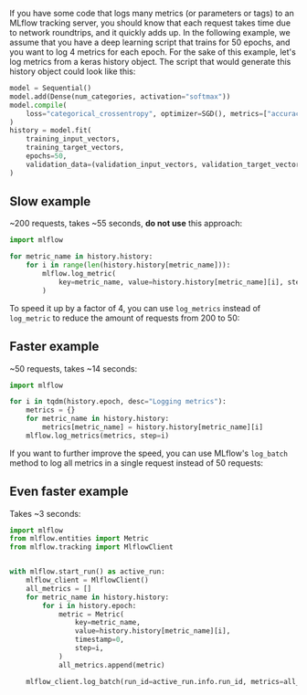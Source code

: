 If you have some code that logs many metrics (or parameters or tags) to an MLflow tracking
server, you should know that each request takes time due to network roundtrips, and it quickly
adds up. In the following example, we assume that you have a deep learning script that trains
for 50 epochs, and you want to log 4 metrics for each epoch. For the sake of this example, let's
log metrics from a keras history object. The script that would generate this history object
could look like this:

```python
model = Sequential()
model.add(Dense(num_categories, activation="softmax"))
model.compile(
    loss="categorical_crossentropy", optimizer=SGD(), metrics=["accuracy"]
)
history = model.fit(
    training_input_vectors,
    training_target_vectors,
    epochs=50,
    validation_data=(validation_input_vectors, validation_target_vectors),
)
``` 

## Slow example

~200 requests, takes ~55 seconds, **do not use** this approach:

```python
import mlflow

for metric_name in history.history:
    for i in range(len(history.history[metric_name])):
        mlflow.log_metric(
            key=metric_name, value=history.history[metric_name][i], step=i
        )
```


To speed it up by a factor of 4, you can use `log_metrics` instead of `log_metric` to reduce the
amount of requests from 200 to 50:

## Faster example

~50 requests, takes ~14 seconds:

```python
import mlflow

for i in tqdm(history.epoch, desc="Logging metrics"):
    metrics = {}
    for metric_name in history.history:
        metrics[metric_name] = history.history[metric_name][i]
    mlflow.log_metrics(metrics, step=i)
```

If you want to further improve the speed, you can use MLflow's `log_batch` method to log all
metrics in a single request instead of 50 requests:

## Even faster example

Takes ~3 seconds:

```python
import mlflow
from mlflow.entities import Metric
from mlflow.tracking import MlflowClient


with mlflow.start_run() as active_run:
    mlflow_client = MlflowClient()
    all_metrics = []
    for metric_name in history.history:
        for i in history.epoch:
            metric = Metric(
                key=metric_name,
                value=history.history[metric_name][i],
                timestamp=0,
                step=i,
            )
            all_metrics.append(metric)

    mlflow_client.log_batch(run_id=active_run.info.run_id, metrics=all_metrics)
```
